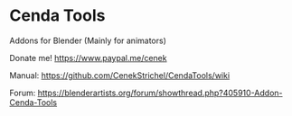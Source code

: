 # Cenda Tools
Addons for Blender (Mainly for animators)

Donate me!
https://www.paypal.me/cenek

Manual:
https://github.com/CenekStrichel/CendaTools/wiki

Forum:
https://blenderartists.org/forum/showthread.php?405910-Addon-Cenda-Tools
